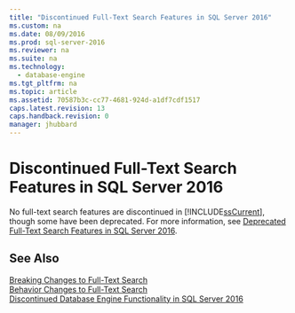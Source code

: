 ```yaml
---
title: "Discontinued Full-Text Search Features in SQL Server 2016"
ms.custom: na
ms.date: 08/09/2016
ms.prod: sql-server-2016
ms.reviewer: na
ms.suite: na
ms.technology: 
  - database-engine
ms.tgt_pltfrm: na
ms.topic: article
ms.assetid: 70587b3c-cc77-4681-924d-a1df7cdf1517
caps.latest.revision: 13
caps.handback.revision: 0
manager: jhubbard
---
```

# Discontinued Full-Text Search Features in SQL Server 2016
No full-text search features are discontinued in [!INCLUDE[ssCurrent](../../Topics/TopicNameContainA/tokens/ssCurrent_md.md)], though some have been deprecated. For more information, see [Deprecated Full-Text Search Features in SQL Server 2016](../../Topics/TopicNameNotContainA/Deprecated-Full-Text-Search-Features-in-SQL-Server-2016.md).  
  
## See Also  
 [Breaking Changes to Full-Text Search](../../Topics/TopicNameNotContainA/Breaking-Changes-to-Full-Text-Search.md)   
 [Behavior Changes to Full-Text Search](../../Topics/TopicNameNotContainA/Behavior-Changes-to-Full-Text-Search.md)   
 [Discontinued Database Engine Functionality in SQL Server 2016](../../Topics/TopicNameNotContainA/Discontinued-Database-Engine-Functionality-in-SQL-Server-2016.md)